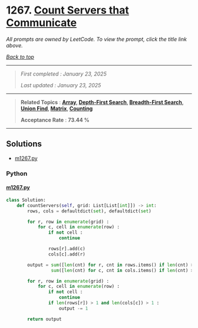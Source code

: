 # 1267. [Count Servers that Communicate](<https://leetcode.com/problems/count-servers-that-communicate>)

*All prompts are owned by LeetCode. To view the prompt, click the title link above.*

*[Back to top](<../README.md>)*

------

> *First completed : January 23, 2025*
>
> *Last updated : January 23, 2025*

------

> **Related Topics** : **[Array](<by_topic/Array.md>), [Depth-First Search](<by_topic/Depth-First Search.md>), [Breadth-First Search](<by_topic/Breadth-First Search.md>), [Union Find](<by_topic/Union Find.md>), [Matrix](<by_topic/Matrix.md>), [Counting](<by_topic/Counting.md>)**
>
> **Acceptance Rate** : **73.44 %**

------

## Solutions

- [m1267.py](<../my-submissions/m1267.py>)
### Python
#### [m1267.py](<../my-submissions/m1267.py>)
```Python
class Solution:
    def countServers(self, grid: List[List[int]]) -> int:
        rows, cols = defaultdict(set), defaultdict(set)

        for r, row in enumerate(grid) :
            for c, cell in enumerate(row) :
                if not cell :
                    continue

                rows[r].add(c)
                cols[c].add(r)

        output = sum([len(cnt) for r, cnt in rows.items() if len(cnt) > 1]) + \
                 sum([len(cnt) for c, cnt in cols.items() if len(cnt) > 1])

        for r, row in enumerate(grid) :
            for c, cell in enumerate(row) :
                if not cell :
                    continue
                if len(rows[r]) > 1 and len(cols[c]) > 1 :
                    output -= 1

        return output
```

